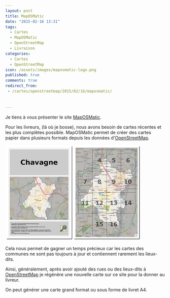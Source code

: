 ```yaml
---
layout: post
title: MapOSMatic
date: "2015-02-16 13:31"
tags:
  - Cartes
  - MapOSMatic
  - OpenStreetMap
  - Livraison
categories:
  - Cartes
  - OpenStreetMap
icon: /assets/images/maposmatic-logo.png
published: true
comments: true
redirect_from:
 - /cartes/openstreetmap/2015/02/16/maposmatic/
 

---
```


Je tiens à vous présenter le site [MapOSMatic](http://maposmatic.org).

Pour les livreurs, (là où je bosse), nous avons besoin de cartes récentes et les
plus complètes possible.
MapOSMatic permet de créer des cartes papier dans plusieurs formats depuis les données
 d'[OpenStreetMap][2d697c51].


<!--more-->

![MapOSMatic sample](/assets/images/maposmatic-logo.png)


Cela nous permet de gagner un temps précieux car les cartes des communes ne sont pas toujours
à jour et contiennent rarement les lieux-dits.

Ainsi, généralement, après avoir ajouté des rues ou des lieux-dits à [OpenStreetMap][2d697c51]
je régénère une nouvelle carte sur ce site pour la donner au livreur.

On peut générer une carte grand format ou sous forme de livret A4.

[2d697c51]: /tags.html#OpenStreetMap-ref "OpenStreetMap"
